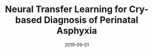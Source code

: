 ---
title: "Neural Transfer Learning for Cry-based Diagnosis of Perinatal Asphyxia"
collection: publications
permalink: 
excerpt: '...'
date: 2019-09-01
venue: 'The 20th Annual Conference of the International Speech Communication Association INTERSPEECH 2019'
paperurl: 'https://arxiv.org/pdf/1906.10199'
authors: '*Charles C. Onu*, Jonathan Lebensold, William L. Hamilton, Doina Precup.'
---